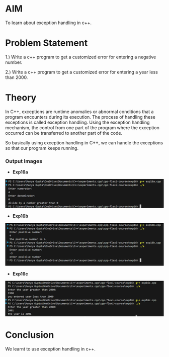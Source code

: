# AIM
To learn about exception handling in c++.

# Problem Statement

1.) Write a c++ program to get a customized error for entering a negative number.

2.) Write a c++ program to get a customized error for entering a year less than 2000.

# Theory

In C++, exceptions are runtime anomalies or abnormal conditions that a program encounters during its execution. The process of handling these exceptions is called exception handling. Using the exception handling mechanism, the control from one part of the program where the exception occurred can be transferred to another part of the code.

So basically using exception handling in C++, we can handle the exceptions so that our program keeps running.

### Output Images

- **Exp16a**

![alt text](output_Exp16a.png)

- **Exp16b**

![alt text](output_Exp16b.png)

- **Exp16c**

![alt text](output_Exp16c.png)

# Conclusion

We learnt to use exception handling in c++.